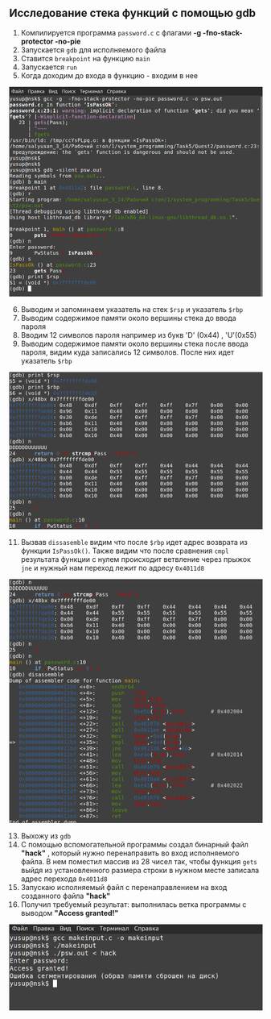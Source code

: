 ## Исследование стека функций с помощью **gdb**

1. Компилируется программа `password.c` с флагами **-g -fno-stack-protector -no-pie**
2. Запускается `gdb` для исполняемого файла
3. Ставится `breakpoint` на функцию `main`
4. Запускается `run`
5. Когда доходим до входа в функцию - входим в нее

![gdb run and go into function IsPassOk()](./pictures/t5-2.png)
   
     
6. Выводим и запоминаем указатель на стек `$rsp` и указатель `$rbp`
7. Выводим содержимое памяти около вершины стека до ввода пароля
9. Вводим 12 символов пароля например из букв 'D' (0x44) , 'U'(0x55)
10. Выводим содержимое памяти около вершины стека после ввода пароля, видим куда записались 12 символов. После них идет указатель `$rbp` 

![memory before and after input](./pictures/t5-3.png)
   


11. Вызвав `dissasemble` видим что после `$rbp` идет адрес возврата из функции `IsPassOk()`. Также видим что после сравнения `cmpl` результата функции с нулем происходит ветвление через прыжок `jne` и нужный нам переход лежит по адресу `0x4011d8`

![disassemble main](./pictures/t5-4.png)
  
    
13. Выхожу из `gdb`
12. С помощью вспомогательной программы создал бинарный файл **"hack"** , который нужно перенаправить во вход исполняемого файла. В нем поместил массив из 28 чисел так, чтобы функция `gets` выйдя из установленного размера строки в нужном месте записала адрес перехода `0x4011d8`
13. Запускаю исполняемый файл с перенаправлением на вход созданного файла **"hack"** 
14. Получил требуемый результат: выполнилась ветка программы с выводом **"Access granted!"**

![make hack file and do hack](./pictures/t5-6.png)
  

  

